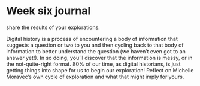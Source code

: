 # Week six journal

share the results of your explorations. 

Digital history is a process of encountering a body of information that suggests 
a question or two to you and then cycling back to that body of information to better 
understand the question (we haven’t even got to an answer yet!). In so doing, you’ll 
discover that the information is messy, or in the not-quite-right format. 80% of our 
time, as digital historians, is just getting things into shape for us to begin our 
exploration! Reflect on Michelle Moravec’s own cycle of exploration and what that 
might imply for yours.
